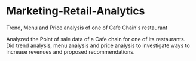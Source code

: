 # Marketing-Retail-Analytics
Trend, Menu and Price analysis of one of Cafe Chain's restaurant

Analyzed the Point of sale data of a Cafe chain for one of its restaurants. Did trend analysis, menu analysis and price analysis to investigate ways to increase revenues and proposed recommendations.
